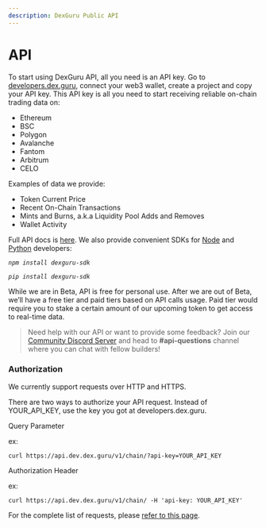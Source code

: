 ```yaml
---
description: DexGuru Public API
---
```


# API

To start using DexGuru API, all you need is an API key.  Go to [developers.dex.guru](https://developers.dex.guru), connect your web3 wallet, create a project and copy your API key. This API key is all you need to start receiving reliable on-chain trading data on:

* Ethereum
* BSC
* Polygon
* Avalanche
* Fantom
* Arbitrum
* CELO

Examples of data we provide:

* Token Current Price
* Recent On-Chain Transactions
* Mints and Burns, a.k.a Liquidity Pool Adds and Removes
* Wallet Activity

Full API docs is [here](https://api.dev.dex.guru/docs). We also provide convenient SDKs for [Node](https://www.npmjs.com/package/dexguru-sdk) and [Python](https://pypi.org/project/dexguru-sdk/) developers:

_`npm install dexguru-sdk`_

_`pip install dexguru-sdk`_

While we are in Beta, API is free for personal use. After we are out of Beta, we’ll have a free tier and paid tiers based on API calls usage. Paid tier would require you to stake a certain amount of our upcoming token to get access to real-time data.

> Need help with our API or want to provide some feedback? Join our [Community Discord Server](https://discord.gg/dPW8fzwzz9) and head to **#api-questions** channel where you can chat with fellow builders! &#x20;

### Authorization&#x20;

We currently support requests over HTTP and HTTPS.&#x20;

There are two ways to authorize your API request. Instead of YOUR\_API\_KEY, use the key you got at developers.dex.guru.

Query Parameter

ex:

`curl https://api.dev.dex.guru/v1/chain/?api-key=YOUR_API_KEY`

Authorization Header

ex:

`curl https://api.dev.dex.guru/v1/chain/ -H 'api-key: YOUR_API_KEY'`

For the complete list of requests, please [refer to this page](https://api.dev.dex.guru/docs).&#x20;

